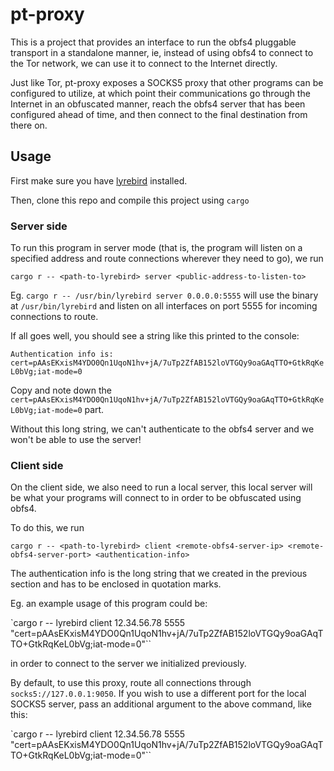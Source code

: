 # pt-proxy

This is a project that provides an interface to run the obfs4 pluggable transport
in a standalone manner, ie, instead of using obfs4 to connect to the Tor network,
we can use it to connect to the Internet directly.

Just like Tor, pt-proxy exposes a SOCKS5 proxy that other programs can be configured
to utilize, at which point their communications go through the Internet in an obfuscated
manner, reach the obfs4 server that has been configured ahead of time, and then connect
to the final destination from there on.

## Usage

First make sure you have [lyrebird](https://gitlab.torproject.org/tpo/anti-censorship/pluggable-transports/lyrebird/) installed.

Then, clone this repo and compile this project using `cargo`

### Server side

To run this program in server mode (that is, the program will listen on a specified address and route connections
wherever they need to go), we run

`cargo r -- <path-to-lyrebird> server <public-address-to-listen-to>`

Eg. `cargo r -- /usr/bin/lyrebird server 0.0.0.0:5555` will use the binary at `/usr/bin/lyrebird`
and listen on all interfaces on port 5555 for incoming connections to route.

If all goes well, you should see a string like this printed to the console:

`Authentication info is: cert=pAAsEKxisM4YDO0Qn1UqoN1hv+jA/7uTp2ZfAB152loVTGQy9oaGAqTTO+GtkRqKeL0bVg;iat-mode=0`

Copy and note down the `cert=pAAsEKxisM4YDO0Qn1UqoN1hv+jA/7uTp2ZfAB152loVTGQy9oaGAqTTO+GtkRqKeL0bVg;iat-mode=0` part.

Without this long string, we can't authenticate to the obfs4 server and we won't be able
to use the server!

### Client side

On the client side, we also need to run a local server, this local server
will be what your programs will connect to in order to be obfuscated using obfs4.

To do this, we run

`cargo r -- <path-to-lyrebird> client <remote-obfs4-server-ip> <remote-obfs4-server-port> <authentication-info>`

The authentication info is the long string that we created in the previous section and has to be enclosed in quotation marks.

Eg. an example usage of this program could be:

`cargo r -- lyrebird client 12.34.56.78 5555 "cert=pAAsEKxisM4YDO0Qn1UqoN1hv+jA/7uTp2ZfAB152loVTGQy9oaGAqTTO+GtkRqKeL0bVg;iat-mode=0"``

in order to connect to the server we initialized previously.

By default, to use this proxy, route all connections through `socks5://127.0.0.1:9050`.
If you wish to use a different port for the local SOCKS5 server, pass an additional argument to the above command, like this:

`cargo r -- lyrebird client <custom-socks5-proxy-port> 12.34.56.78 5555 "cert=pAAsEKxisM4YDO0Qn1UqoN1hv+jA/7uTp2ZfAB152loVTGQy9oaGAqTTO+GtkRqKeL0bVg;iat-mode=0"``

